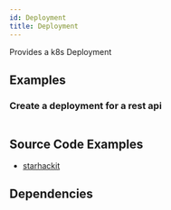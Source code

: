 ```yaml
---
id: Deployment
title: Deployment
---
```


Provides a k8s Deployment

## Examples

### Create a deployment for a rest api

```js

```

## Source Code Examples

- [starhackit](https://github.com/grucloud/grucloud/blob/main/examples/k8s/starhackit/base/charts/rest-server.js#L111)

## Dependencies
